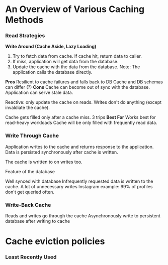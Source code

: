 


# An Overview of Various Caching Methods

### Read Strategies

**Write Around (Cache Aside, Lazy Loading)**
1. Try to fetch data from cache. If cache hit, return data to caller.
2. If miss, application will get data from the database.
3. Update the cache with the data from the database.
Note: The application calls the database directly.



**Pros**
Resilient to cache failures and falls back to DB
Cache and DB schemas can differ (?)
**Cons**
Cache can become out of sync with the database.
Application can serve stale data.

Reactive: only update the cache on reads. Writes don't do anything (except invaldiate the cache).

Cache gets filled only after a cache miss. 3 trips
**Best For**
Works best for read-heavy workloads
Cache will be only filled with frequently read data.

### Write Through Cache
Application writes to the cache and returns response to the application.
Data is persisted synchronously after cache is written.

The cache is written to on writes too.

Feature of the database

Well synced with database
Infrequently requested data is written to the cache. A lot of unnecessary writes
Instagram example: 
99% of profiles don't get queried often.

### Write-Back Cache
Reads and writes go through the cache
Asynchronously write to persistent database after writing to cache


# Cache eviction policies
### Least Recently Used
### 
